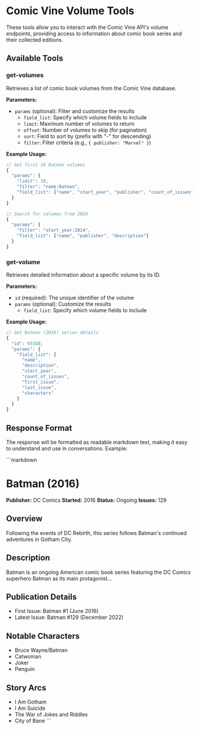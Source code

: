 # Comic Vine Volume Tools

These tools allow you to interact with the Comic Vine API's volume endpoints, providing access to information about comic book series and their collected editions.

## Available Tools

### get-volumes

Retrieves a list of comic book volumes from the Comic Vine database.

**Parameters:**
- `params` (optional): Filter and customize the results
  - `field_list`: Specify which volume fields to include
  - `limit`: Maximum number of volumes to return
  - `offset`: Number of volumes to skip (for pagination)
  - `sort`: Field to sort by (prefix with "-" for descending)
  - `filter`: Filter criteria (e.g., `{ publisher: "Marvel" }`)

**Example Usage:**
```javascript
// Get first 10 Batman volumes
{
  "params": {
    "limit": 10,
    "filter": "name:Batman",
    "field_list": ["name", "start_year", "publisher", "count_of_issues"]
  }
}

// Search for volumes from 2024
{
  "params": {
    "filter": "start_year:2024",
    "field_list": ["name", "publisher", "description"]
  }
}
```

### get-volume

Retrieves detailed information about a specific volume by its ID.

**Parameters:**
- `id` (required): The unique identifier of the volume
- `params` (optional): Customize the results
  - `field_list`: Specify which volume fields to include

**Example Usage:**
```javascript
// Get Batman (2016) series details
{
  "id": 93340,
  "params": {
    "field_list": [
      "name",
      "description",
      "start_year",
      "count_of_issues",
      "first_issue",
      "last_issue",
      "characters"
    ]
  }
}
```

## Response Format

The response will be formatted as readable markdown text, making it easy to understand and use in conversations. Example:

\```markdown
# Batman (2016)

**Publisher:** DC Comics
**Started:** 2016
**Status:** Ongoing
**Issues:** 129

## Overview
Following the events of DC Rebirth, this series follows Batman's continued adventures in Gotham City.

## Description
Batman is an ongoing American comic book series featuring the DC Comics superhero Batman as its main protagonist...

## Publication Details
- First Issue: Batman #1 (June 2016)
- Latest Issue: Batman #129 (December 2022)

## Notable Characters
- Bruce Wayne/Batman
- Catwoman
- Joker
- Penguin

## Story Arcs
- I Am Gotham
- I Am Suicide
- The War of Jokes and Riddles
- City of Bane
\```
